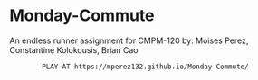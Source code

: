 # Monday-Commute
An endless runner assignment for CMPM-120 by: 
            Moises Perez,
            Constantine Kolokousis,
            Brian Cao
            
            PLAY AT https://mperez132.github.io/Monday-Commute/
